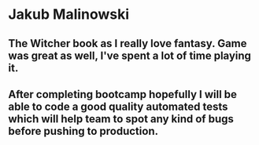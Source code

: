 # Jakub Malinowski

## The Witcher book as I really love fantasy. Game was great as well, I've spent a lot of time playing it.

## After completing bootcamp hopefully I will be able to code a good quality automated tests which will help team to spot any kind of bugs before pushing to production.